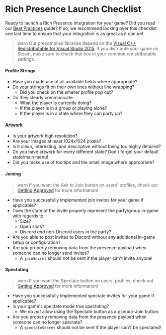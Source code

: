 # Rich Presence Launch Checklist

Ready to launch a Rich Presence integration for your game? Did you read our [Best Practices](#DOCS_BEST_PRACTICES/) guide? If so, we recommend looking over this checklist one last time to ensure that your integration is as great as it can be!

>warn
>Our precompiled libraries depend on the [Visual C++ Redistributable for Visual Studio 2015](https://www.microsoft.com/en-us/download/details.aspx?id=48145). If you distribute your game on Steam, make sure to check that box in your common redistributable settings.

#### Profile Strings

- Have you made use of all available fields where appropriate?
- Do your strings fit on their own lines without line wrapping?
  - Did you check on the smaller profile pop out?
- Do they clearly communicate:
  - What the player is currently doing?
  - If the player is in a group or playing alone?
  - If the player is in a state where they can party up?

#### Artwork

- Is your artwork high resolution?
- Are your images at least 1024x1024 pixels?
- Is it clean, interesting, and descriptive without being too highly detailed?
- Do you have artwork for every different state? Don't forget your default state/main menu!
- Did you make use of tooltips and the small image where appropriate?

#### Joining

>warn
>If you want the Ask to Join button on users' profiles, check out [Getting Approved](#DOCS_GETTING_APPROVED/) for more information!

- Have you successfully implemented join invites for your game if applicable?
- Does the state of the invite properly represent the party/group in-game with regards to:
  - Size?
  - Open slots?
  - Discord _and_ non-Discord users in the party?
- Are you able to post invites to Discord without any additional in-game setup or configuration?
- Are you properly removing data from the presence payload when someone can no longer send invites?
  - A `joinSecret` should not be sent if the player can't invite anyone!

#### Spectating

>warn
>If you want the Spectate button on users' profiles, check out [Getting Approved](#DOCS_GETTING_APPROVED/) for more information!

- Have you successfully implemented spectate invites for your game if applicable?
- Is your game's spectate mode true spectating?
  - We do _not_ allow using the Spectate button as a pseudo-Join button.
- Are you properly removing data from the presence payload when someone can no longer spectate?
  - A `spectateSecret` should not be sent if the player can't be spectated!
